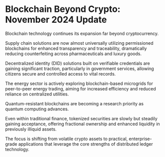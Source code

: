 # Blockchain Beyond Crypto: November 2024 Update

Blockchain technology continues its expansion far beyond cryptocurrency.

Supply chain solutions are now almost universally utilizing permissioned blockchains for enhanced transparency and traceability, dramatically reducing counterfeiting across pharmaceuticals and luxury goods.

Decentralized identity (DID) solutions built on verifiable credentials are gaining significant traction, particularly in government services, allowing citizens secure and controlled access to vital records.

The energy sector is actively exploring blockchain-based microgrids for peer-to-peer energy trading, aiming for increased efficiency and reduced reliance on centralized utilities.

Quantum-resistant blockchains are becoming a research priority as quantum computing advances.

Even within traditional finance, tokenized securities are slowly but steadily gaining acceptance, offering fractional ownership and enhanced liquidity in previously illiquid assets.

The focus is shifting from volatile crypto assets to practical, enterprise-grade applications that leverage the core strengths of distributed ledger technology.
